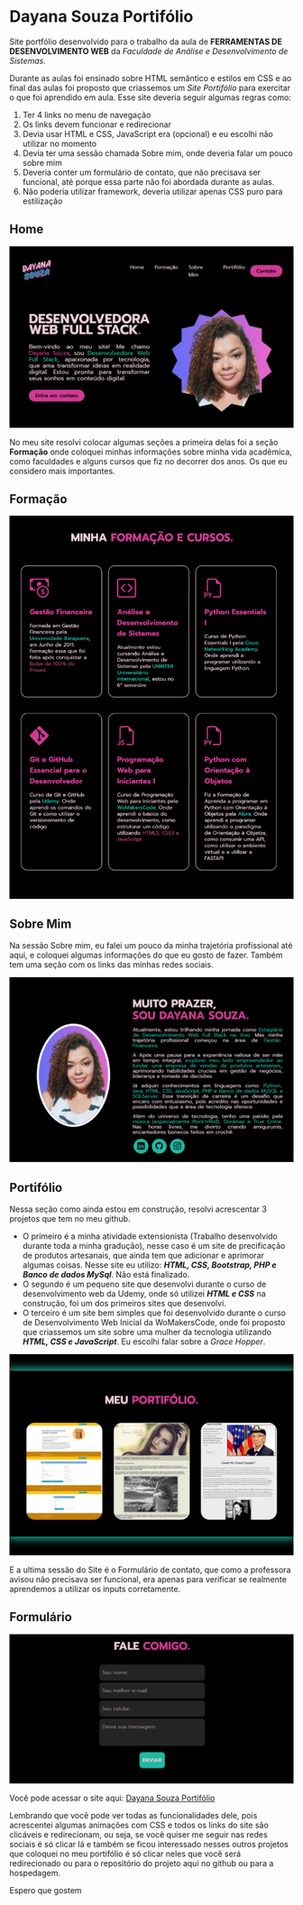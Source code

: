 # Dayana Souza Portifólio
Site portfólio desenvolvido para o trabalho da aula de **FERRAMENTAS DE DESENVOLVIMENTO WEB** da *Faculdade de Análise e Desenvolvimento de Sistemas.*

Durante as aulas foi ensinado sobre HTML semântico e estilos em CSS e ao final das aulas foi proposto que criassemos um *Site Portifólio* para exercitar o que foi aprendido em aula.
Esse site deveria seguir algumas regras como: 
1. Ter 4 links no menu de navegação
2. Os links devem funcionar e redirecionar
3. Devia usar HTML e CSS, JavaScript era (opcional) e eu escolhi não utilizar no momento
4. Devia ter uma sessão chamada Sobre mim, onde deveria falar um pouco sobre mim
5. Deveria conter um formulário de contato, que não precisava ser funcional, até porque essa parte não foi abordada durante as aulas.
6. Não poderia utilizar framework, deveria utilizar apenas CSS puro para estilização

## Home

![Home](https://github.com/dayasouza/dayana-souza-portifolio/blob/master/imagens_readme/Home.png)



No meu site resolvi colocar algumas seções a primeira delas foi a seção **Formação** onde coloquei minhas informações sobre minha vida acadêmica, como faculdades e alguns cursos que fiz no decorrer dos anos. Os que eu considero mais importantes.

## Formação

![Formação](https://github.com/dayasouza/dayana-souza-portifolio/blob/master/imagens_readme/Formacao.png)

## Sobre Mim

Na sessão Sobre mim, eu falei um pouco da minha trajetória profissional até aqui, e coloquei algumas informações do que eu gosto de fazer. Também tem uma seção com os links das minhas redes sociais. 

![Sobre Mim](https://github.com/dayasouza/dayana-souza-portifolio/blob/master/imagens_readme/Sobre-Mim.png)

## Portifólio

Nessa seção como ainda estou em construção, resolvi acrescentar 3 projetos que tem no meu github.
- O primeiro é a minha atividade extensionista (Trabalho desenvolvido durante toda a minha gradução), nesse caso é um site de precificação de produtos artesanais, que ainda tem que adicionar e aprimorar algumas coisas. Nesse site eu utilizo: ***HTML, CSS, Bootstrap, PHP e Banco de dados MySql***. Não está finalizado.
- O segundo é um pequeno site que desenvolvi durante o curso de desenvolvimento web da Udemy, onde só utilizei ***HTML e CSS*** na construção, foi um dos primeiros sites que desenvolvi.
- O terceiro é um site bem simples que foi desenvolvido durante o curso de Desenvolvimento Web Inicial da WoMakersCode, onde foi proposto que criassemos um site sobre uma mulher da tecnologia utilizando ***HTML, CSS e JavaScript***. Eu escolhi falar sobre a *Grace Hopper*.

![Portifólio](https://github.com/dayasouza/dayana-souza-portifolio/blob/master/imagens_readme/Meu-Portifolio.png)

E a ultima sessão do Site é o Formulário de contato, que como a professora avisou não precisava ser funcional, era apenas para verificar se realmente aprendemos a utilizar os inputs corretamente.

## Formulário

![Formulário](https://github.com/dayasouza/dayana-souza-portifolio/blob/master/imagens_readme/Formulario.png)

Você pode acessar o site aqui: 
[Dayana Souza Portifólio](https://dayasouza.github.io/dayana-souza-portifolio/#)


Lembrando que você pode ver todas as funcionalidades dele, pois acrescentei algumas animações com CSS e todos os links do site são clicáveis e redirecionam, ou seja, se você quiser me seguir nas redes sociais é só clicar lá e também se ficou interessado nesses outros projetos que coloquei no meu portifólio é só clicar neles que você será redirecionado ou para o repositório do projeto aqui no github ou para a hospedagem. 

Espero que gostem 
